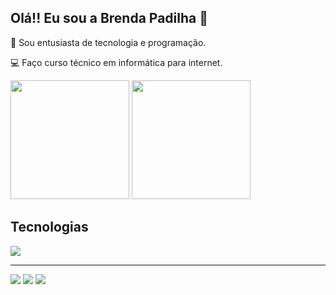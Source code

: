 ## Olá!! Eu sou a Brenda Padilha 👋

🌟 Sou entusiasta de tecnologia e programação.

💻 Faço curso técnico em informática para internet.

<div>
   <img height=190em src="https://github-readme-streak-stats.herokuapp.com/?user=dartres" />
  <img height=190em src="https://github-readme-stats.vercel.app/api/top-langs/?username=dartres&layout=donut" />
</div>

## Tecnologias
<img src="https://skillicons.dev/icons?i=js,html,css,php,mysql,sqlite,laravel,nodejs,react,git" />

<hr>
<a href="mailto:bpadilhaferreira@gmail.com"><img src="https://img.shields.io/badge/Gmail-D14836?style=for-the-badge&logo=gmail&logoColor=white" /></a>
<a href="https://www.linkedin.com/in/brendacarolineferreira/"><img src="https://img.shields.io/badge/LinkedIn-0077B5?style=for-the-badge&logo=linkedin&logoColor=white" /></a>
<a href="https://www.instagram.com/d.artres"><img src="https://img.shields.io/badge/Instagram-E4405F?style=for-the-badge&logo=instagram&logoColor=white" /></a>

